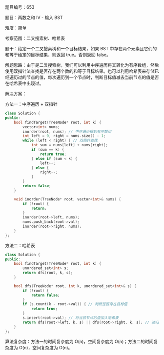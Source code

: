 题目编号：653

题目：两数之和 IV - 输入 BST

难度：简单

考察范围：二叉搜索树、哈希表

题干：给定一个二叉搜索树和一个目标结果，如果 BST 中存在两个元素且它们的和等于给定的目标结果，则返回 true。否则返回 false。

解题思路：由于是二叉搜索树，我们可以利用中序遍历将其转化为有序数组，然后使用双指针法查找是否存在两个数的和等于目标结果。也可以利用哈希表来存储已经遍历过的节点的值，每次遍历到一个节点时，判断目标值减去当前节点的值是否在哈希表中出现过。

解决方案：

方法一：中序遍历 + 双指针

```cpp
class Solution {
public:
    bool findTarget(TreeNode* root, int k) {
        vector<int> nums;
        inorder(root, nums); // 中序遍历得到有序数组
        int left = 0, right = nums.size() - 1;
        while (left < right) { // 双指针查找
            int sum = nums[left] + nums[right];
            if (sum == k) {
                return true;
            } else if (sum < k) {
                left++;
            } else {
                right--;
            }
        }
        return false;
    }

    void inorder(TreeNode* root, vector<int>& nums) {
        if (!root) {
            return;
        }
        inorder(root->left, nums);
        nums.push_back(root->val);
        inorder(root->right, nums);
    }
};
```

方法二：哈希表

```cpp
class Solution {
public:
    bool findTarget(TreeNode* root, int k) {
        unordered_set<int> s;
        return dfs(root, k, s);
    }

    bool dfs(TreeNode* root, int k, unordered_set<int>& s) {
        if (!root) {
            return false;
        }
        if (s.count(k - root->val)) { // 判断是否存在目标值
            return true;
        }
        s.insert(root->val); // 将当前节点的值加入哈希表
        return dfs(root->left, k, s) || dfs(root->right, k, s); // 递归查找左右子树
    }
};
```

算法复杂度：方法一的时间复杂度为 O(n)，空间复杂度为 O(n)；方法二的时间复杂度为 O(n)，空间复杂度为 O(n)。